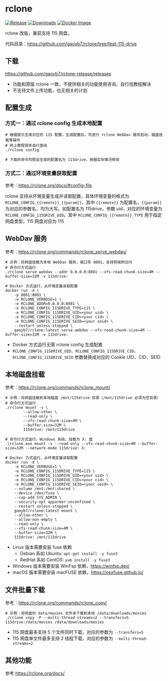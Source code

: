 # rclone

[![Release](https://img.shields.io/github/v/release/gaoyb7/rclone-release?display_name=tag)](https://github.com/gaoyb7/rclone-release/releases)
[![Downloads](https://img.shields.io/github/downloads/gaoyb7/rclone-release/total)](https://github.com/gaoyb7/rclone-release/releases)
[![Docker Image](https://img.shields.io/docker/pulls/gaoyb7/rclone)](https://hub.docker.com/r/gaoyb7/rclone)

rclone 改版，兼容支持 115 网盘。

代码目录：https://github.com/gaoyb7/rclone/tree/feat-115-drive

## 下载

https://github.com/gaoyb7/rclone-release/releases

* 功能和原版 rclone 一致，不提供相关的功能使用咨询，自行找教程解决
* 不支持文件上传功能，也无相关的计划

## 配置生成
### 方式一：通过 rclone config 生成本地配置
```
# 根据提示生成对应的 115 配置，生成配置后，可进行 rclone WebDav 服务启动，磁盘挂载等操作
# 网上教程很多自行查阅
./rclone config

# 下面的命令均假设生成的配置名为 115drive，根据实际情况修改
```

### 方式二：通过环境变量获取配置
参考：https://rclone.org/docs/#config-file

rclone 支持从环境变量生成并读取配置，具体环境变量的格式为 `RCLONE_CONFIG_{{remote}}_{{param}}`，其中 `{{remote}}` 为配置名，`{{param}}` 为对应的参数名，均为大写。如配置名为 115drive，参数 uid，对应的环境变量为 `RCLONE_CONFIG_115DRIVE_UID`。其中 `RCLONE_CONFIG_{{remote}}_TYPE` 用于指定网盘类型，115 网盘对应为 115

## WebDav 服务
参考：https://rclone.org/commands/rclone_serve_webdav/
```
# 示例：将网盘挂载为本地 WebDav 服务，端口号 8081，支持局域网访问
# 命令行方式运行
./rclone serve webdav --addr 0.0.0.0:8081 --vfs-read-chunk-size=4M --buffer-size=32M -v 115drive:

# Docker 方式运行，从环境变量读取配置
docker run -d \
    -p 8081:8081 \
    -e RCLONE_VERBOSE=1 \
    -e RCLONE_ADDR=0.0.0.0:8081 \
    -e RCLONE_CONFIG_115DRIVE_TYPE=115 \
    -e RCLONE_CONFIG_115DRIVE_UID=<your uid> \
    -e RCLONE_CONFIG_115DRIVE_CID=<your cid> \
    -e RCLONE_CONFIG_115DRIVE_SEID=<your seid> \
    --restart unless-stopped \
    gaoyb7/rclone:latest serve webdav --vfs-read-chunk-size=4M --buffer-size=32M -v 115drive:
```

* Docker 方式运行无需 rclone config 生成配置
* `RCLONE_CONFIG_115DRIVE_UID`、`RCLONE_CONFIG_115DRIVE_CID`、`RCLONE_CONFIG_115DRIVE_SEID` 参数替换成对应的 Cookie UID、CID、SEID

## 本地磁盘挂载
参考：https://rclone.org/commands/rclone_mount/
```
# 示例：将网盘挂载到本地磁盘 /mnt/115drive 目录（/mnt/115drive 必须为空目录）
# 命令行方式运行
./rclone mount -v \
        --allow-other \
        --read-only \
        --vfs-read-chunk-size=4M \
        --buffer-size=32M \
        115drive: /mnt/115drive

# 命令行方式运行，Windows 系统，挂载为 X: 盘
.\rclone.exe mount -v --read-only --vfs-read-chunk-size=4M --buffer-size=32M --network-mode 115drive: X:

# Docker 方式运行，从环境变量读取配置
docker run -d \
    -e RCLONE_VERBOSE=1 \
    -e RCLONE_CONFIG_115DRIVE_TYPE=115 \
    -e RCLONE_CONFIG_115DRIVE_UID=<your uid> \
    -e RCLONE_CONFIG_115DRIVE_CID=<your cid> \
    -e RCLONE_CONFIG_115DRIVE_SEID=<your seid> \
    --volume /mnt:/mnt:shared \
    --device /dev/fuse \
    --cap-add SYS_ADMIN \
    --security-opt apparmor:unconfined \
    --restart unless-stopped \
    gaoyb7/rclone:latest mount \
    --allow-other \
    --allow-non-empty \
    --read-only \
    --vfs-read-chunk-size=4M \
    --buffer-size=32M \
    115drive: /mnt/115drive
```

* Linux 版本需要安装 fuse 依赖
  * Debian 系如 Ubuntu: `apt-get install -y fuse3`
  * RedHat 系如 CentOS: `yum install -y fuse3`
* Windows 版本需要安装 WinFsp 依赖，https://winfsp.dev/
* macOS 版本需要安装 macFUSE 依赖，https://osxfuse.github.io/

## 文件批量下载
参考：https://rclone.org/commands/rclone_copy/
```
# 示例：将网盘的 data/movies 文件夹下载到本地 /data/downloads/movies
./rclone copy -P --multi-thread-streams=2 --transfers=5 115drive:/data/movies /data/downloads/movies
```

* 115 网盘最多支持 5 个文件同时下载，对应的参数为 `--transfers=5`
* 115 网盘单文件最多支持 2 线程下载，对应的参数为 `--multi-thread-streams=2`

## 其他功能
参考 https://rclone.org/docs/

